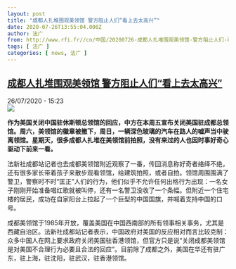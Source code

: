 ```yaml
---
layout: post
title: "成都人扎堆围观美领馆 警方阻止人们“看上去太高兴”"
date: 2020-07-26T13:55:04.000Z
author: 法广
from: http://www.rfi.fr//cn/中国/20200726-成都人扎堆围观美领馆-警方阻止人们-看上去太高兴
tags: [ 法广 ]
categories: [ news, 法广 ]
---
```

<!--1595771704000-->
[成都人扎堆围观美领馆 警方阻止人们“看上去太高兴”](http://www.rfi.fr//cn/%E4%B8%AD%E5%9B%BD/20200726-%E6%88%90%E9%83%BD%E4%BA%BA%E6%89%8E%E5%A0%86%E5%9B%B4%E8%A7%82%E7%BE%8E%E9%A2%86%E9%A6%86-%E8%AD%A6%E6%96%B9%E9%98%BB%E6%AD%A2%E4%BA%BA%E4%BB%AC-%E7%9C%8B%E4%B8%8A%E5%8E%BB%E5%A4%AA%E9%AB%98%E5%85%B4)
------

<div>
<div>26/07/2020 - 15:23</div><img src="https://s.rfi.fr/media/display/ee0ee3f8-cf42-11ea-b904-005056bff430/w:310/p:16x9/2020-07-26T020354Z_1477668701_RC2P0I97U2EK_RTRMADP_3_USA-CHINA-CONSULATE.JPG"><p><strong>作为美国关闭中国驻休斯顿总领馆的回应，中方在本周五宣布关闭美国驻成都总领馆。周六，美领馆的徽章被撤下，周日，一辆深色玻璃的汽车在路人的嘘声当中驶离领馆。星期天，很多成都人扎堆在美领馆前拍照，没有来过的人也因时事好奇心驱动下前来一看。</strong></p><div class="t-content__body u-clearfix"><div class="m-interstitial"></div><p>法新社成都站记者也去成都美领馆附近观察了一番，传回消息称好奇者络绎不绝，还有很多家长带着孩子来散步观看领馆，给建筑拍照，或者自拍。领馆周围围满了警卫，警察时不时“匡正”人们的行为，他们似乎不允许任何出格行为出现：一名女子刚刚开始准备唱红歌就被叫停，还有一名警卫没收了一个条幅。但附近一个住宅楼的居民，成功在自家阳台上拉起了一个巨型的中国国旗，并喊着支持中国的口号。</p><p>成都美领馆于1985年开放，覆盖美国在中国西南部的所有领事相关事务，尤其是西藏自治区。法新社成都站记者表示，中国政府对美国的反应相对而言比较克制：众多中国人在网上要求政府关闭美国驻香港领馆，但官方只是说“关闭成都美领馆是对美国不合理行为必要且合法的回应”。目前除了成都之外，美国在华还有驻广东，驻上海，驻沈阳，驻武汉，驻香港领馆。</p><p> </p><div class="o-self-promo o-self-promo--nl o-self-promo--hidden" data-selfpromo-newsletter></div><div class="o-self-promo o-self-promo--app o-self-promo--hidden" data-selfpromo-app></div></div>
</div>
